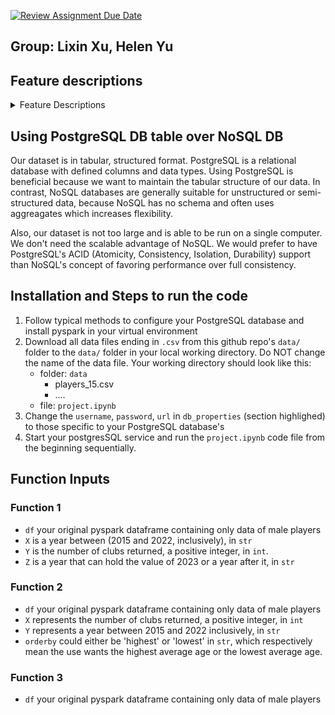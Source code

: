 [![Review Assignment Due Date](https://classroom.github.com/assets/deadline-readme-button-22041afd0340ce965d47ae6ef1cefeee28c7c493a6346c4f15d667ab976d596c.svg)](https://classroom.github.com/a/VuODydzp)


## Group: Lixin Xu, Helen Yu

## Feature descriptions

<details>
<summary>Feature Descriptions</summary>

- sofifa_ID: unique player ID on sofifa
- player_url: URL of the scraped player
- short_name: player short name
- long_name: player long name
- player_positions: player preferred positions
- overall: player current overall attribute
- potential: player potential overall attribute
- value_eur: player value (in EUR)
- wage_eur: player weekly wage (in EUR)
- age: player age
- dob: playet data of birth
- height_cm: player height (in cm)
- weight_kg: player weight (in kg)
- club_team_id: club team_id on sofifa where the player plays
- league_name: league name of the club
- league_level: league rank of the club (e.g. English Premier League is 1, English League Championship is 2, etc.)
- club_position: player position in the club (e.g. SUB means substitute, RES means reserve)
- club_jersey_number: player jersey number in the club
- club_loaned_from: club loaning out the player - if applicable
- club_joined: date when the player joined his current club
- club_contract_valid_until
- nationality_id: player nationality id on sofifa
- nationality_name: player nationality name
- nation_team_id: national team_id on sofifa where the player plays
- nation_position: player position in the national team
- nation_jersey_number: player jersey number in the national team
- preferred_foot: player preferred foot
- weak_foot: player weak foot attribute
- skill_moves: player skill moves attribute
- international_reputation: player international reputation attribute
- work_rate: player work rate attributes (attacking / defensive)
- body_type: player body type
- real_face: player real face
- release_clause_eur: player release clause (in EUR) - if applicable
- player_tags: player tags
- player_traits: player traits
- pace: player pace attribute
- shooting: player shooting attribute
- passing: player passing attribute
- dribbling: player dribbling attribute
- defending: player defending attribute
- physic: player physic attribute
- attacking_crossing: player crossing attribute
- attacking_finishing: player finishing attribute
- attacking_heading_accuracy: player heading accuracy attribute
- attacking_short_passing: player short passing attribute
- attacking_volleys: player volleys attribute
- skill_dribbling: player dribbling attribute
- skill_curve: player curve attribute
- skill_fk_accuracy: player free-kick accuracy attribute
- skill_long_passing: player long passing attribute
- skill_ball_control: player ball control attribute
- movement_acceleration: player acceleration attribute
- movement_sprint_speed: player sprint speed attribute
- movement_agility: player agility attribute
- movement_reactions: player reactions attribute
- movement_balance: player balance attribute
- power_shot_power: player shot power attribute
- power_jumping: player jumping attribute
- power_stamina: player stamina attribute
- power_strength: player strength attribute
- power_long_shots: player long shots attribute
- mentality_aggression: player aggression attribute
- mentality_interceptions: player interceptions attribute
- mentality_positioning: player positioning attribute
- mentality_vision: player vision attribute
- mentality_penalties: player penalties attribute
- mentality_composure: player composure attribute
- defending_marking_awareness: player marking awareness attribute
- defending_standing_tackle: player standing tackle attribute
- defending_sliding_tackle: player sliding tackle attribute
- goalkeeping_diving: player GK diving attribute
- goalkeeping_handling: player GK handling attribute
- goalkeeping_kicking: player GK kicking attribute
- goalkeeping_positioning: player GK positioning attribute
- goalkeeping_reflexes: player GK reflexes attribute
- goalkeeping_speed: player GK speed attribute
- ls: player attribute playing as LS
- st: player attribute playing as ST
- rs: player attribute playing as RS
- lw: player attribute playing as LW
- lf: player attribute playing as LF
- cf: player attribute playing as CF
- rf: player attribute playing as RF
- rw: player attribute playing as RW
- lam: player attribute playing as LAM
- cam: player attribute playing as CAM
- ram: player attribute playing as RAM
- lm: player attribute playing as LM
- lcm: player attribute playing as LCM
- cm: player attribute playing as CM
- rcm: player attribute playing as RCM
- rm: player attribute playing as RM
- lwb: player attribute playing as LWB
- ldm: player attribute playing as LDM
- cdm: player attribute playing as CDM
- rdm: player attribute playing as RDM
- rwb: player attribute playing as RWB
- lb: player attribute playing as LB
- lcb: player attribute playing as LCB
- cb: player attribute playing as CB
- rcb: player attribute playing as RCB
- rb: player attribute playing as RB
- gk: player attribute playing as GK
- player_face_url: URL of the player face
- club_logo_url: URL of the club logo
- club_flag_url: URL of the club nationality flag
- nation_logo_url: URL of the national team logo
- nation_flag_url: URL of the national flag
- gender: player gender
- year: year data collected

</details>

## Using PostgreSQL DB table over NoSQL DB
Our dataset is in tabular, structured format. PostgreSQL is a relational database with defined columns and data types. Using PostgreSQL is beneficial because we want to maintain the tabular structure of our data. In contrast, NoSQL databases are generally suitable for unstructured or semi-structured data, because NoSQL has no schema and often uses aggreagates which increases flexibility.

Also, our dataset is not too large and is able to be run on a single computer. We don't need the scalable advantage of NoSQL. We would prefer to have PostgreSQL's ACID (Atomicity, Consistency, Isolation, Durability) support than NoSQL's concept of favoring performance over full consistency.

## Installation and Steps to run the code
1. Follow typical methods to configure your PostgreSQL database and install pyspark in your virtual environment
2. Download all data files ending in ```.csv``` from this github repo's ```data/``` folder to the ```data/``` folder in your local working directory. Do NOT change the name of the data file. Your working directory should look like this:
    - folder: ```data```
        - players_15.csv
        - ....
    - file: ```project.ipynb```
3. Change the ```username```, ```password```, ```url``` in ```db_properties``` (section highlighed) to those specific to your PostgreSQL database's 
4. Start your postgresSQL service and run the ```project.ipynb``` code file from the beginning sequentially.

## Function Inputs
### Function 1
- ```df``` your original pyspark dataframe containing only data of male players
- ```X``` is a year between (2015 and 2022, inclusively), in ```str```
- ```Y``` is the number of clubs returned, a positive integer, in ```int```.
- ```Z``` is a year that can hold the value of 2023 or a year after it, in ```str```

### Function 2
- ```df``` your original pyspark dataframe containing only data of male players
- ```X``` represents the number of clubs returned, a positive integer, in ```int```
- ```Y``` represents a year between 2015 and 2022 inclusively, in ```str```
- ```orderby``` could either be 'highest' or 'lowest' in ```str```, which respectively mean the use wants the highest average age or the lowest average age.
### Function 3
- ```df``` your original pyspark dataframe containing only data of male players
